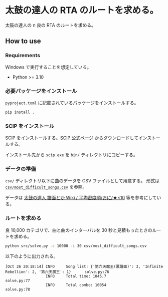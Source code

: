 # 太鼓の達人の RTA のルートを求める。

太鼓の達人の n 良の RTA のルートを求める。

## How to use

### Requirements

Windows で実行することを想定している。

- Python >= 3.10

### 必要パッケージをインストール

`pyproject.toml` に記載されているパッケージをインストールする。

```bash
pip install .
```

### SCIP をインストール

SCIP をインストールする。[SCIP 公式ページ](https://www.scipopt.org/index.php#download) からダウンロードしてインストールする。

インストール先から `scip.exe` を `bin/` ディレクトリにコピーする。

### データの準備

`csv/` ディレクトリ以下に曲のデータを CSV ファイルとして用意する。
形式は [`csv/most_difficult_songs.csv`](csv/most_difficult_songs.csv) を参照。

データは [太鼓の達人 譜面とか Wiki / 平均密度順/おに/★×10](https://wikiwiki.jp/taiko-fumen/%E5%8F%8E%E9%8C%B2%E6%9B%B2/%E5%B9%B3%E5%9D%87%E5%AF%86%E5%BA%A6%E9%A0%86/%E3%81%8A%E3%81%AB/%E2%98%85%C3%9710) 等を参考にしている。

### ルートを求める

良 10,000 カテゴリで、曲と曲のインターバルを 30 秒と見積もったときのルートを求める。

```bash
python src/solve.py -c 10000 -i 30 csv/most_difficult_songs.csv
```

以下のように出力される。

```log
[Oct 26 20:18:14] INFO     Song list: {'第六天魔王(裏譜面)': 3, 'Infinite Rebellion': 2, '第六天魔王': 1}      solve.py:76
                  INFO     Total time: 1045.7                                                                  solve.py:77
                  INFO     Total combo: 10054                                                                  solve.py:78
```
